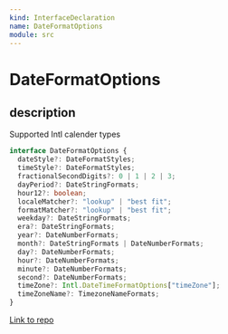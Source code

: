 ```yaml
---
kind: InterfaceDeclaration
name: DateFormatOptions
module: src
---
```


# DateFormatOptions

## description

Supported Intl calender types

```ts
interface DateFormatOptions {
  dateStyle?: DateFormatStyles;
  timeStyle?: DateFormatStyles;
  fractionalSecondDigits?: 0 | 1 | 2 | 3;
  dayPeriod?: DateStringFormats;
  hour12?: boolean;
  localeMatcher?: "lookup" | "best fit";
  formatMatcher?: "lookup" | "best fit";
  weekday?: DateStringFormats;
  era?: DateStringFormats;
  year?: DateNumberFormats;
  month?: DateStringFormats | DateNumberFormats;
  day?: DateNumberFormats;
  hour?: DateNumberFormats;
  minute?: DateNumberFormats;
  second?: DateNumberFormats;
  timeZone?: Intl.DateTimeFormatOptions["timeZone"];
  timeZoneName?: TimezoneNameFormats;
}
```

[Link to repo](https://github.com/ngneat/transloco/blob/master/projects/ngneat/transloco-locale/src/lib/transloco-locale.types.ts#L56-L125)
